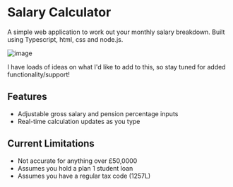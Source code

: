 # Salary Calculator

A simple web application to work out your monthly salary breakdown. Built using Typescript, html, css and node.js.

![image](https://user-images.githubusercontent.com/56300878/223563034-c6f2635c-2fa4-4f91-b76e-342a1bee0ecf.png)

I have loads of ideas on what I'd like to add to this, so stay tuned for added functionality/support!

## Features

- Adjustable gross salary and pension percentage inputs
- Real-time calculation updates as you type

## Current Limitations

- Not accurate for anything over £50,0000
- Assumes you hold a plan 1 student loan
- Assumes you have a regular tax code (1257L)
